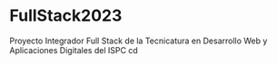 # FullStack2023
Proyecto Integrador Full Stack de la Tecnicatura en Desarrollo Web y Aplicaciones Digitales del ISPC
cd